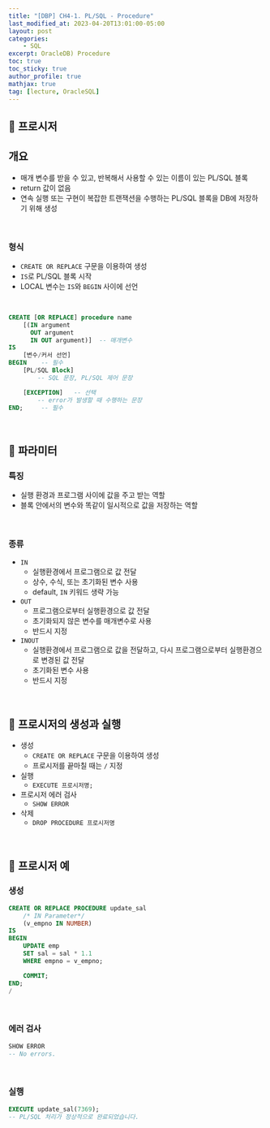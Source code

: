 ```yaml
---
title: "[DBP] CH4-1. PL/SQL - Procedure"
last_modified_at: 2023-04-20T13:01:00-05:00
layout: post
categories:
    - SQL
excerpt: OracleDB) Procedure
toc: true
toc_sticky: true
author_profile: true
mathjax: true
tag: [lecture, OracleSQL]
---
```


## 🍯 프로시저


## 개요
- 매개 변수를 받을 수 있고, 반복해서 사용할 수 있는 이름이 있는 PL/SQL 블록
- return 값이 없음
- 연속 실행 또는 구현이 복잡한 트랜잭션을 수행하는 PL/SQL 블록을 DB에 저장하기 위해 생성

<br>

### 형식
- `CREATE OR REPLACE` 구문을 이용하여 생성
- `IS`로 PL/SQL 블록 시작
- LOCAL 변수는 `IS`와 `BEGIN` 사이에 선언

<br>

```sql
CREATE [OR REPLACE] procedure name
    [(IN argument
      OUT argument
      IN OUT argument)]  -- 매개변수
IS
    [변수/커서 선언]
BEGIN    -- 필수
    [PL/SQL Block]  
        -- SQL 문장, PL/SQL 제어 문장

    [EXCEPTION]   -- 선택
        -- error가 발생할 때 수행하는 문장
END;     -- 필수
```

<br>

## 🍯 파라미터


### 특징
- 실행 환경과 프로그램 사이에 값을 주고 받는 역할
- 블록 안에서의 변수와 똑같이 일시적으로 값을 저장하는 역할

<br>

### 종류
- `IN`
    - 실행환경에서 프로그램으로 값 전달
    - 상수, 수식, 또는 초기화된 변수 사용
    - default, `IN` 키워드 생략 가능
- `OUT`
    - 프로그램으로부터 실행환경으로 값 전달
    - 초기화되지 않은 변수를 매개변수로 사용
    - 반드시 지정
- `INOUT`
    - 실행환경에서 프로그램으로 값을 전달하고, 다시 프로그램으로부터 실행환경으로 변경된 값 전달
    - 초기화된 변수 사용
    - 반드시 지정

<br>

## 🍯 프로시저의 생성과 실행


- 생성
    - `CREATE OR REPLACE` 구문을 이용하여 생성
    - 프로시저를 끝마칠 때는 `/` 지정
- 실행
    - `EXECUTE 프로시저명;`
- 프로시저 에러 검사
    - `SHOW ERROR`
- 삭제
    - `DROP PROCEDURE 프로시저명`

<br>

## 🍯 프로시저 예


### 생성
```sql
CREATE OR REPLACE PROCEDURE update_sal
    /* IN Parameter*/
    (v_empno IN NUMBER)
IS
BEGIN
    UPDATE emp
    SET sal = sal * 1.1
    WHERE empno = v_empno;

    COMMIT;
END;
/
```

<br>

### 에러 검사
```sql
SHOW ERROR
-- No errors.
```

<br>

### 실행
```sql
EXECUTE update_sal(7369);
-- PL/SQL 처리가 정상적으로 완료되었습니다.
```